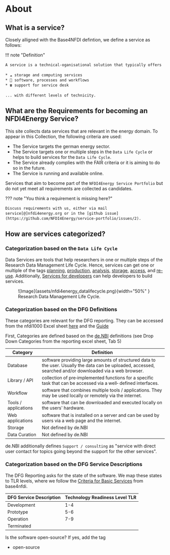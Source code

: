# About

## What is a service?
Closely alligned with the Base4NFDI defintion, we define a service as follows:

!!! note "Definition"

    A service is a technical-oganisational solution that typically offers

    * ☁️ storage and computing services
    * 🔁 software, processes and workflows
    * ☎️ support for service desk

    ... with different levels of technicity.
    

## What are the Requirements for becoming an NFDI4Energy Service?
This site collects data services that are relevant in the energy domain. To appear in this Collection, the following criteria are used:

* The Service targets the german energy sector.
* The Service targets one or multiple steps in the `Data Life Cycle` or helps to build services for the `Data Life Cycle`.
* The Service already complies with the FAIR criteria or it is aiming to do so in the future.
* The Service is running and available online.

Services that aim to become part of the `NFDI4Energy Service Portfolio` but do not yet meet all requirements are collected as candidates.

??? note "You think a requirement is missing here?"

    Discuss requirements with us, either via mail service[@]nfdi4energy.org or in the [github issue](https://github.com/NFDI4Energy/service-portfolio/issues/2).

## How are services categorized?

### Categorization based on the `Data Life Cycle`

Data Services are tools that help researchers in one or multiple steps of the Research Data Management Life Cycle. Hence, services can get one or multiple of the tags [planning](categories.md/#dlcplanning), [production](categories.md/#dlcproduction), [analysis](categories.md/#dlcanalysis), [storage](categories.md/#dlcstorage), [access](categories.md/#dlcaccess), and [re-use](categories.md/#dlcre-use). Additionally, [Services for developers](categories.md/#dev) can help developers to build services.

<figure markdown="span">
  ![Image](assets/nfdi4energy_datalifecycle.png){width="50%" }
  <figcaption>Research Data Management Life Cycle.</figcaption>
</figure>


### Categorization based on the DFG Definitions
These categories are relevant for the DFG reporting. They can be accessed from the nfdi1000 Excel sheet [here](https://www.dfg.de/de/foerderung/foerderinitiativen/nfdi/formulare-merkblaetter) and the [Guide](https://www.dfg.de/en/research-funding/funding-initiative/nfdi/guide-to-filling-out-the-supplementary-data-sheet-for-consortia-of-the-national-research-data-infrastructure-nfdi-)

First, Categories are defined based on the [de.NBI](https://zenodo.org/records/6597826) definitions (see Drop Down Categories from the reporting excel sheet, Tab 5)

| Category             | Definition                                                                                                                                                 |
|----------------------|------------------------------------------------------------------------------------------------------------------------------------------------------------|
| Database             | software providing large amounts of structured data to the user. Usually the data can be uploaded, accessed, searched and/or downloaded via a web browser. |
| Library / API        | collection of pre‐implemented functions for a specific task that can be accessed via a well‐ defined interfaces.                                           |
| Workflow             | software that combines multiple tools / applications. They may be used locally or remotely via the internet.                                               |
| Tools / applications | software that can be downloaded and executed locally on the users' hardware.                                                                               |
| Web applications     | software that is installed on a server and can be used by users via a web page and the internet.                                                           |
| Storage              | Not defined by de.NBI                                                                                                                                      |
| Data Curation        | Not defined by de.NBI                                                                                                                                      |

de.NBI additionally defines `Support / consulting` as "service with direct user contact for topics going beyond the support for the other services".

### Categorization based on the DFG Service Descriptions
The DFG Reporting asks for the state of the software. We map these states to TLR levels, where we follow the [Criteria for Basic Services](https://base4nfdi.de/process/criteria-for-basic-services) from base4nfdi.

| DFG Service Description | Technology Readiness Level TLR |
|-------------------------|--------------------------------|
| Development             | 1-4                            |
| Prototype               | 5-6                            |
| Operation               | 7-9                            |
| Terminated              |                                |

Is the software open-source? If yes, add the tag

* open-source